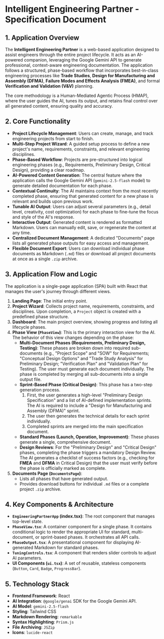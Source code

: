 
# Intelligent Engineering Partner - Specification Document

## 1. Application Overview

The **Intelligent Engineering Partner** is a web-based application designed to assist engineers through the entire project lifecycle. It acts as an AI-powered companion, leveraging the Google Gemini API to generate professional, context-aware engineering documentation. The application follows a structured, phase-based workflow that incorporates best-in-class engineering processes like **Trade Studies**, **Design for Manufacturing and Assembly (DFMA)**, **Failure Modes and Effects Analysis (FMEA)**, and formal **Verification and Validation (V&V)** planning.

The core methodology is a Human-Mediated Agentic Process (HMAP), where the user guides the AI, tunes its output, and retains final control over all generated content, ensuring quality and accuracy.

## 2. Core Functionality

-   **Project Lifecycle Management**: Users can create, manage, and track engineering projects from start to finish.
-   **Multi-Step Project Wizard**: A guided setup process to define a new project's name, requirements, constraints, and relevant engineering disciplines.
-   **Phase-Based Workflow**: Projects are pre-structured into logical engineering phases (e.g., Requirements, Preliminary Design, Critical Design), providing a clear roadmap.
-   **AI-Powered Content Generation**: The central feature where the application calls the Google Gemini API (`gemini-2.5-flash` model) to generate detailed documentation for each phase.
-   **Contextual Continuity**: The AI maintains context from the most recently completed phase, ensuring that generated content for a new phase is relevant and builds upon previous work.
-   **Tunable AI Output**: Users can adjust several parameters (e.g., detail level, creativity, cost optimization) for each phase to fine-tune the focus and style of the AI's response.
-   **Interactive Output**: Generated content is rendered as formatted Markdown. Users can manually edit, save, or regenerate the content at any time.
-   **Centralized Document Management**: A dedicated "Documents" page lists all generated phase outputs for easy access and management.
-   **Flexible Document Export**: Users can download individual phase documents as Markdown (`.md`) files or download all project documents at once as a single `.zip` archive.

## 3. Application Flow and Logic

The application is a single-page application (SPA) built with React that manages the user's journey through different views.

1.  **Landing Page**: The initial entry point.
2.  **Project Wizard**: Collects project name, requirements, constraints, and disciplines. Upon completion, a `Project` object is created with a predefined phase structure.
3.  **Dashboard**: The main project overview, showing progress and listing all lifecycle phases.
4.  **Phase View (`PhaseView`)**: This is the primary interaction view for the AI. The behavior of this view changes depending on the phase:
    -   **Multi-Document Phases (Requirements, Preliminary Design, Testing)**: These phases are broken down into required sub-documents (e.g., "Project Scope" and "SOW" for Requirements; "Conceptual Design Options" and "Trade Study Analysis" for Preliminary Design; "Verification Plan" and "Validation Plan" for Testing). The user must generate each document individually. The phase is completed by merging all sub-documents into a single output file.
    -   **Sprint-Based Phase (Critical Design)**: This phase has a two-step generation process.
        1.  First, the user generates a high-level "Preliminary Design Specification" and a list of AI-defined implementation sprints. The AI is required to include a "Design for Manufacturing and Assembly (DFMA)" sprint.
        2.  The user then generates the technical details for each sprint individually.
        3.  Completed sprints are merged into the main specification document.
    -   **Standard Phases (Launch, Operation, Improvement)**: These phases generate a single, comprehensive document.
    -   **Design Reviews**: For the "Preliminary Design" and "Critical Design" phases, completing the phase triggers a mandatory Design Review. The AI generates a checklist of success factors (e.g., checking for **FMEA** and **DFMA** in Critical Design) that the user must verify before the phase is officially marked as complete.
5.  **Documents Page (`DocumentsPage`)**:
    -   Lists all phases that have generated output.
    -   Provides download buttons for individual `.md` files or a complete project `.zip` archive.

## 4. Key Components & Architecture

-   **`EngineeringPartnerApp` (index.tsx)**: The root component that manages top-level state.
-   **`PhaseView.tsx`**: A container component for a single phase. It contains conditional logic to render the appropriate UI for standard, multi-document, or sprint-based phases. It orchestrates all API calls.
-   **`PhaseOutput.tsx`**: A presentational component for displaying AI-generated Markdown for standard phases.
-   **`TuningControls.tsx`**: A component that renders slider controls to adjust AI parameters.
-   **UI Components (`ui.tsx`)**: A set of reusable, stateless components (`Button`, `Card`, `Badge`, `ProgressBar`).

## 5. Technology Stack

-   **Frontend Framework**: React
-   **AI Integration**: `@google/genai` SDK for the Google Gemini API.
-   **AI Model**: `gemini-2.5-flash`
-   **Styling**: Tailwind CSS
-   **Markdown Rendering**: `remarkable`
-   **Syntax Highlighting**: `Prism.js`
-   **File Archiving**: `JSZip`
-   **Icons**: `lucide-react`